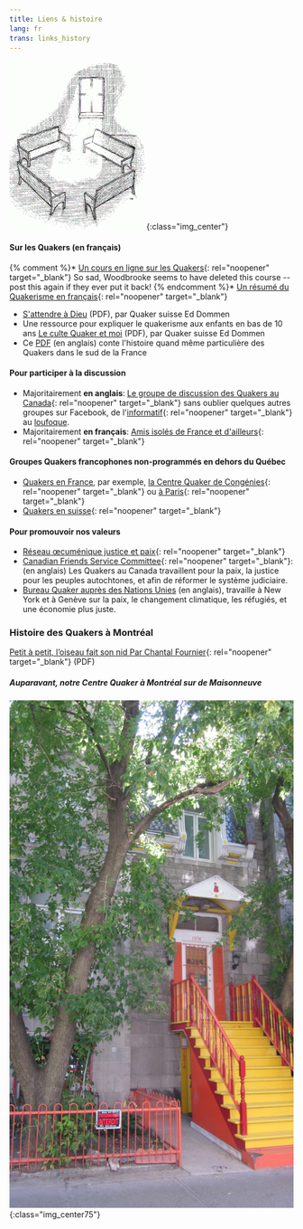 ```yaml
---
title: Liens & histoire
lang: fr
trans: links_history
---
```

![Des bancs dans la lumière](/assets/images/benches2-243x300.gif){:class="img_center"}

#### Sur les Quakers (en français)

{% comment %}* [Un cours en ligne sur les Quakers](http://moodle.woodbrooke.org.uk/course/view.php?id=60#section-0){:  rel="noopener" target="_blank"}
So sad, Woodbrooke seems to have deleted this course -- post this again if they ever put it back!
{% endcomment %}* [Un résumé du Quakerisme en français](http://quaker.chez-alice.fr/){: rel="noopener" target="_blank"}
* [S'attendre à Dieu](/assets/PDF/EDommen-SAttendreADieu2.pdf) (PDF), par Quaker suisse Ed Dommen
* Une ressource pour expliquer le quakerisme aux enfants en bas de 10 ans [Le culte Quaker et moi](/assets/PDF/LeCulteQuakerEtMoi-small.pdf) (PDF), par Quaker suisse Ed Dommen
* Ce [PDF](/assets/PDF/CongeniesE.pdf) (en anglais) conte l'histoire quand même particulière des Quakers dans le sud de la France

#### Pour participer à la discussion
* Majoritairement **en anglais**: [Le groupe de discussion des Quakers au Canada](https://www.facebook.com/groups/532516183429702/){:  rel="noopener" target="_blank"}  sans oublier quelques autres groupes sur Facebook, de l'[informatif](https://www.facebook.com/groups/2207263944/){:  rel="noopener" target="_blank"} au [loufoque](https://www.facebook.com/groups/assbadfriends/).
* Majoritairement **en français**: [Amis isolés de France et d'ailleurs](https://www.facebook.com/groups/1693742737383648/){:  rel="noopener" target="_blank"}

#### Groupes Quakers francophones non-programmés en dehors du Québec
* [Quakers en France](http://www.quakersenfrance.org/faq), par exemple, [la Centre Quaker de Congénies](https://www.maison-quaker-congenies.org/){:  rel="noopener" target="_blank"} ou [à Paris](https://www.facebook.com/CentreQuakerParis/){:  rel="noopener" target="_blank"}
* [Quakers en suisse](https://swiss-quakers.ch/fr/accueil/){:  rel="noopener" target="_blank"}

#### Pour promouvoir nos valeurs
* [Réseau œcuménique justice et paix](http://www.justicepaix.org){:  rel="noopener" target="_blank"}
* [Canadian Friends Service Committee](https://quakerservice.ca){:  rel="noopener" target="_blank"}: (en anglais) Les Quakers au Canada travaillent pour la paix, la justice pour les peuples autochtones, et afin de réformer le système judiciaire.
* [Bureau Quaker auprès des Nations Unies](https://quno.org/) (en anglais), travaille à New York et à Genève sur la paix, le changement climatique, les réfugiés, et une économie plus juste.

### Histoire des Quakers à Montréal

[Petit à petit, l’oiseau fait son nid Par Chantal Fournier](/assets/PDF/MMM-History-CF.V100.05.15.pdf){: rel="noopener" target="_blank"} (PDF)

##### Auparavant, notre Centre Quaker à Montréal sur de Maisonneuve
![Our previous meetinghouse on de Maisonneuve](/assets/images/1974%20MaisW%20(1).JPG){:class="img_center75"}
